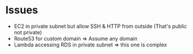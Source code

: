 # Issues
- EC2 in private subnet but allow SSH & HTTP from outside (That's public not private)
- Route53 for custom domain => Assume any domain
- Lambda accessing RDS in private subnet => this one is complex